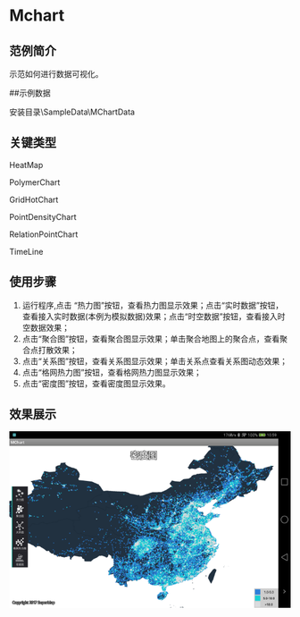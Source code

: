 # Mchart

## 范例简介
示范如何进行数据可视化。

##示例数据

安装目录\SampleData\MChartData

## 关键类型
HeatMap

PolymerChart

GridHotChart

PointDensityChart

RelationPointChart

TimeLine
	

## 使用步骤

1. 运行程序,点击 “热力图”按钮，查看热力图显示效果；点击“实时数据”按钮，查看接入实时数据(本例为模拟数据)效果；点击“时空数据”按钮，查看接入时空数据效果；
2. 点击“聚合图”按钮，查看聚合图显示效果；单击聚合地图上的聚合点，查看聚合点打散效果；
3. 点击“关系图”按钮，查看关系图显示效果；单击关系点查看关系图动态效果；
4. 点击“格网热力图”按钮，查看格网热力图显示效果；
5. 点击“密度图”按钮，查看密度图显示效果。
## 效果展示

![image](MChart.png)
